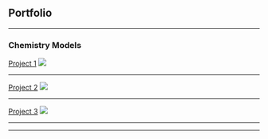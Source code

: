 ## Portfolio

---

### Chemistry Models

[Project 1](http://example.com)
<img src="images/dummy_thumbnail.jpg?raw=true"/>

---
[Project 2](/pdf/sample_presentation.pdf)
<img src="images/dummy_thumbnail.jpg?raw=true"/>

---
[Project 3](http://example.com/)
<img src="images/dummy_thumbnail.jpg?raw=true"/>



<!-- Another Group Name, same format as Chemistry Models, make sure to have a line in between using "---" -->

---




---
